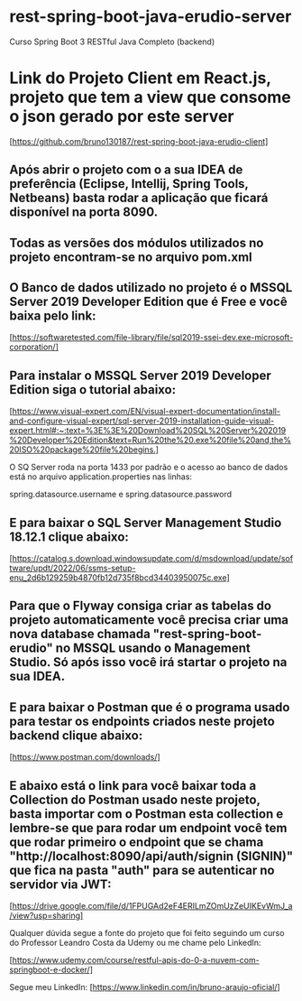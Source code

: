 # rest-spring-boot-java-erudio-server
Curso Spring Boot 3 RESTful Java Completo (backend)

# Link do Projeto Client em React.js, projeto que tem a view que consome o json gerado por este server

[https://github.com/bruno130187/rest-spring-boot-java-erudio-client]

## Após abrir o projeto com o a sua IDEA de preferência (Eclipse, Intellij, Spring Tools, Netbeans) basta rodar a aplicação que ficará disponível na porta 8090.

## Todas as versões dos módulos utilizados no projeto encontram-se no arquivo pom.xml

## O Banco de dados utilizado no projeto é o MSSQL Server 2019 Developer Edition que é Free e você baixa pelo link:

[https://softwaretested.com/file-library/file/sql2019-ssei-dev.exe-microsoft-corporation/]

## Para instalar o MSSQL Server 2019 Developer Edition siga o tutorial abaixo:

[https://www.visual-expert.com/EN/visual-expert-documentation/install-and-configure-visual-expert/sql-server-2019-installation-guide-visual-expert.html#:~:text=%3E%3E%20Download%20SQL%20Server%202019%20Developer%20Edition&text=Run%20the%20.exe%20file%20and,the%20ISO%20package%20file%20begins.]

O SQ Server roda na porta 1433 por padrão e o acesso ao banco de dados está no arquivo application.properties nas linhas:

spring.datasource.username e spring.datasource.password

## E para baixar o SQL Server Management Studio 18.12.1 clique abaixo:

[https://catalog.s.download.windowsupdate.com/d/msdownload/update/software/updt/2022/06/ssms-setup-enu_2d6b129259b4870fb12d735f8bcd34403950075c.exe]

## Para que o Flyway consiga criar as tabelas do projeto automaticamente você precisa criar uma nova database chamada "rest-spring-boot-erudio" no MSSQL usando o Management Studio. Só após isso você irá startar o projeto na sua IDEA.

## E para baixar o Postman que é o programa usado para testar os endpoints criados neste projeto backend clique abaixo:

[https://www.postman.com/downloads/]

## E abaixo está o link para você baixar toda a Collection do Postman usado neste projeto, basta importar com o Postman esta collection e lembre-se que para rodar um endpoint você tem que rodar primeiro o endpoint que se chama "http://localhost:8090/api/auth/signin (SIGNIN)" que fica na pasta "auth" para se autenticar no servidor via JWT:

[https://drive.google.com/file/d/1FPUGAd2eF4ERILmZOmUzZeUIKEvWmJ_a/view?usp=sharing]

Qualquer dúvida segue a fonte do projeto que foi feito seguindo um curso do Professor Leandro Costa da Udemy ou me chame pelo LinkedIn:

[https://www.udemy.com/course/restful-apis-do-0-a-nuvem-com-springboot-e-docker/]

Segue meu LinkedIn: [https://www.linkedin.com/in/bruno-araujo-oficial/]

